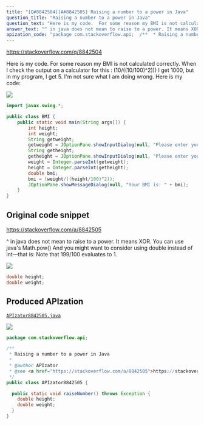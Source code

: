 ```yaml
---
title: "[Q#8842504][A#8842505] Raising a number to a power in Java"
question_title: "Raising a number to a power in Java"
question_text: "Here is my code.  For some reason my BMI is not calculated correctly. When I check the output on a calculator for this : (10/((10/100)^2))) I get 1000, but in my program, I get 5.  I'm not sure what I am doing wrong.  Here is my code:"
answer_text: "^ in java does not mean to raise to a power. It means XOR. You can use java's Math.pow() And you might want to consider using double instead of int—that is: Note that 199/100 evaluates to 1."
apization_code: "package com.stackoverflow.api;  /**  * Raising a number to a power in Java  *  * @author APIzator  * @see <a href=\"https://stackoverflow.com/a/8842505\">https://stackoverflow.com/a/8842505</a>  */ public class APIzator8842505 {    public static void raiseNumber() throws Exception {     double height;     double weight;   } }"
---
```


https://stackoverflow.com/q/8842504

Here is my code.  For some reason my BMI is not calculated correctly.
When I check the output on a calculator for this : (10/((10/100)^2))) I get 1000, but in my program, I get 5.  I&#x27;m not sure what I am doing wrong.  Here is my code:


<div class="code-logo"><img src="/stackoverflow.png" /></div>

```java
import javax.swing.*;

public class BMI {
    public static void main(String args[]) {
        int height;
        int weight;
        String getweight;
        getweight = JOptionPane.showInputDialog(null, "Please enter your weight in Kilograms");
        String getheight;
        getheight = JOptionPane.showInputDialog(null, "Please enter your height in Centimeters");
        weight = Integer.parseInt(getweight);
        height = Integer.parseInt(getheight);
        double bmi;
        bmi = (weight/((height/100)^2));
        JOptionPane.showMessageDialog(null, "Your BMI is: " + bmi);
    }
}
```


## Original code snippet

https://stackoverflow.com/a/8842505

^ in java does not mean to raise to a power. It means XOR.
You can use java&#x27;s Math.pow()
And you might want to consider using double instead of int—that is:
Note that 199/100 evaluates to 1.

<div class="code-logo"><img src="/stackoverflow.png" /></div>

```java
double height;
double weight;
```

## Produced APIzation

[`APIzator8842505.java`](https://github.com/pasqualesalza/apization-temp/raw/main/data/search/APIzator8842505.java)

<div class="code-logo"><img src="/apizator.png" /></div>

```java
package com.stackoverflow.api;

/**
 * Raising a number to a power in Java
 *
 * @author APIzator
 * @see <a href="https://stackoverflow.com/a/8842505">https://stackoverflow.com/a/8842505</a>
 */
public class APIzator8842505 {

  public static void raiseNumber() throws Exception {
    double height;
    double weight;
  }
}

```